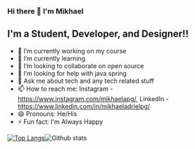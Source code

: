 ### Hi there 👋 I'm Mikhael

## I'm a Student, Developer, and Designer!!
- 🔭 I’m currently working on my course
- 🌱 I’m currently learning 
- 👯 I’m looking to collaborate on open source
- 🤔 I’m looking for help with java spring
- 💬 Ask me about tech and any tech related stuff
- 📫 How to reach me: Instagram - https://www.instagram.com/mikhaelapg/, LinkedIn - https://www.linkedin.com/in/mikhaeladrielpg/
- 😄 Pronouns: He/His
- ⚡ Fun fact: I'm Always Happy

[![Top Langs](https://github-readme-stats.vercel.app/api/top-langs/?username=mikhaelAPG)](https://github.com/anuraghazra/github-readme-stats)![Github stats](https://github-readme-stats.vercel.app/api?username=mikhaelAPG&theme=radical&show_icons=true&count_private=true)

